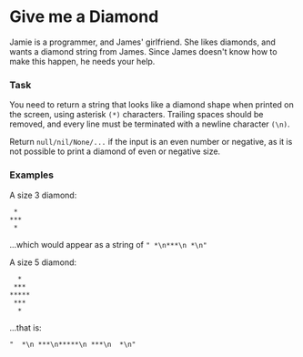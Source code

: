 # Give me a Diamond

Jamie is a programmer, and James' girlfriend. She likes diamonds, and wants a diamond string from James. Since James doesn't know how to make this happen, he needs your help.

### Task

You need to return a string that looks like a diamond shape when printed on the screen, using asterisk `(*)` characters. Trailing spaces should be removed, and every line must be terminated with a newline character `(\n)`.

Return `null/nil/None/...` if the input is an even number or negative, as it is not possible to print a diamond of even or negative size.

### Examples

A size 3 diamond:

```
 *
***
 *
```

...which would appear as a string of `" *\n***\n *\n"`

A size 5 diamond:

```
  *
 ***
*****
 ***
  *
```

...that is:

```
"  *\n ***\n*****\n ***\n  *\n"
```
